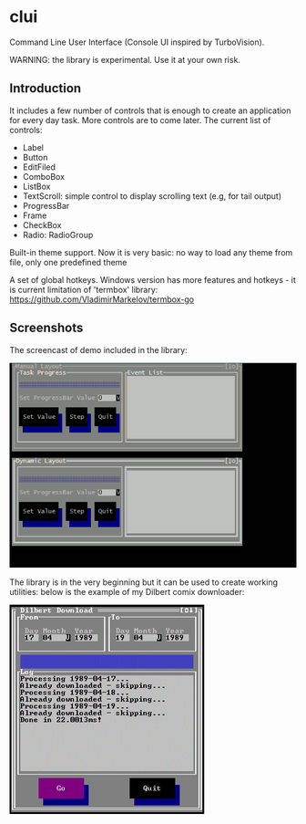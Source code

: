 # clui
Command Line User Interface (Console UI inspired by TurboVision).

WARNING: the library is experimental. Use it at your own risk.

## Introduction
It includes a few number of controls that is enough to create an application for every day task. More controls are to come later.
The current list of controls:
* Label
* Button
* EditFiled
* ComboBox
* ListBox
* TextScroll: simple control to display scrolling text (e.g, for tail output)
* ProgressBar
* Frame
* CheckBox
* Radio: RadioGroup

Built-in theme support. Now it is very basic: no way to load any theme from file, only one predefined theme

A set of global hotkeys. Windows version has more features and hotkeys - it is current limitation of 'termbox' library: https://github.com/VladimirMarkelov/termbox-go

## Screenshots
The screencast of demo included in the library:

<img src="./demos/demo.gif" alt="Library Demo">

The library is in the very beginning but it can be used to create working utilities: below is the example of my Dilbert comix downloader:

<img src="./demos/dilbert_demo.gif" alt="Dilbert Downloader">
